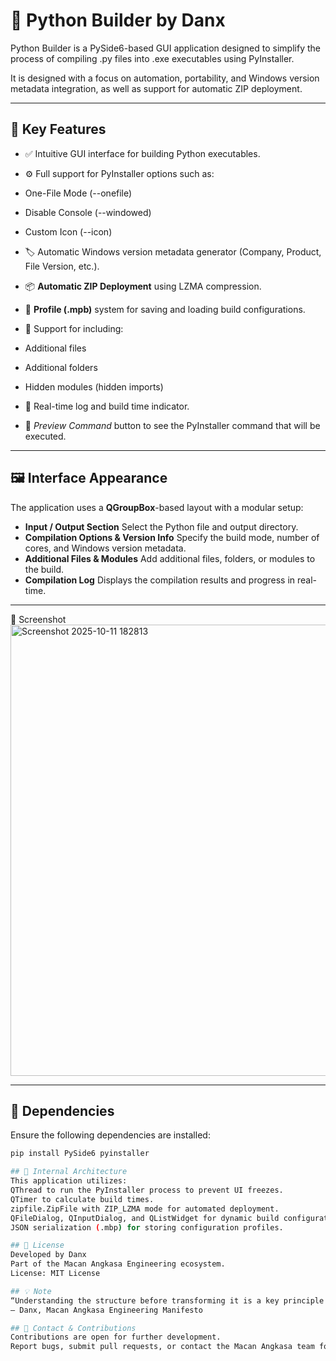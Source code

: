 # 🐍 Python Builder by Danx

Python Builder is a PySide6-based GUI application designed to simplify the process of compiling .py files into .exe executables using PyInstaller.

It is designed with a focus on automation, portability, and Windows version metadata integration, as well as support for automatic ZIP deployment.

---

## 🚀 Key Features

- ✅ Intuitive GUI interface for building Python executables.
- ⚙️ Full support for PyInstaller options such as:
- One-File Mode (--onefile)
- Disable Console (--windowed)
- Custom Icon (--icon)
- 🏷️ Automatic Windows version metadata generator (Company, Product, File Version, etc.).

- 📦 **Automatic ZIP Deployment** using LZMA compression.
- 💾 **Profile (.mpb)** system for saving and loading build configurations.
- 🧩 Support for including:
- Additional files
- Additional folders
- Hidden modules (hidden imports)
- 🧠 Real-time log and build time indicator.
- 🧰 *Preview Command* button to see the PyInstaller command that will be executed.

---

## 🖼️ Interface Appearance
The application uses a **QGroupBox**-based layout with a modular setup:
- **Input / Output Section**
Select the Python file and output directory.
- **Compilation Options & Version Info**
Specify the build mode, number of cores, and Windows version metadata.
- **Additional Files & Modules**
Add additional files, folders, or modules to the build.
- **Compilation Log**
Displays the compilation results and progress in real-time.

---

📸 Screenshot
<img width="588" height="722" alt="Screenshot 2025-10-11 182813" src="https://github.com/user-attachments/assets/3459cb10-30bb-464a-909c-c3c08fcd04be" />

---

## 🧩 Dependencies

Ensure the following dependencies are installed:

```bash
pip install PySide6 pyinstaller

## 🧠 Internal Architecture
This application utilizes:
QThread to run the PyInstaller process to prevent UI freezes.
QTimer to calculate build times.
zipfile.ZipFile with ZIP_LZMA mode for automated deployment.
QFileDialog, QInputDialog, and QListWidget for dynamic build configuration.
JSON serialization (.mbp) for storing configuration profiles.

## 🧾 License
Developed by Danx
Part of the Macan Angkasa Engineering ecosystem.
License: MIT License

## 💡 Note
“Understanding the structure before transforming it is a key principle in any responsible build process.”
— Danx, Macan Angkasa Engineering Manifesto

## 🔗 Contact & Contributions
Contributions are open for further development.
Report bugs, submit pull requests, or contact the Macan Angkasa team for collaboration.
